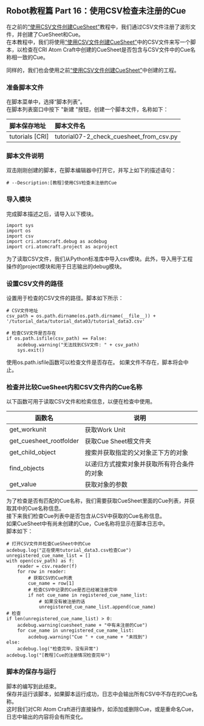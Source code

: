 ## Robot教程篇 Part 16：使用CSV检查未注册的Cue
在之前的<a href="https://github.com/XiAiWei-MW/tutorial_translation/blob/main/Atom%20Craft%20Robot%20Tutorial/Atom_Craft_Robot_Part_15.md" target="_blank">“使用CSV文件创建CueSheet”</a>教程中，我们通过CSV文件注册了波形文件，并创建了CueSheet和Cue。<br/>
在本教程中，我们将使用<a href="https://github.com/XiAiWei-MW/tutorial_translation/blob/main/Atom%20Craft%20Robot%20Tutorial/Atom_Craft_Robot_Part_15.md" target="_blank">“使用CSV文件创建CueSheet”</a>中的CSV文件来写一个脚本，以检查在CRI Atom Craft中创建的CueSheet是否包含与CSV文件中的Cue名称相一致的Cue。

同样的，我们也会使用之前<a href="https://github.com/XiAiWei-MW/tutorial_translation/blob/main/Atom%20Craft%20Robot%20Tutorial/Atom_Craft_Robot_Part_15.md" target="_blank">“使用CSV文件创建CueSheet”</a>中创建的工程。

### 准备脚本文件
在脚本菜单中，选择“脚本列表”。<br/>
在脚本列表窗口中按下 "新建 "按钮，创建一个脚本文件，名称如下：

| 脚本保存地址     | 脚本文件名                                |
|:-----------------|:------------------------------------------|
| tutorials [CRI]  | tutorial07-2_check_cuesheet_from_csv.py   |

### 脚本文件说明
双击刚刚创建的脚本，在脚本编辑器中打开它，并写上如下的描述语句：

```
# --Description:[教程]使用CSV检查未注册的Cue
```

### 导入模块
完成脚本描述之后，请导入以下模块。

```
import sys
import os
import csv
import cri.atomcraft.debug as acdebug
import cri.atomcraft.project as acproject
```

为了读取CSV文件，我们从Python标准库中导入csv模块。此外，导入用于工程操作的project模块和用于日志输出的debug模块。

### 设置CSV文件的路径
设置用于检查的CSV文件的路径。脚本如下所示：

```
# CSV文件地址
csv_path = os.path.dirname(os.path.dirname(__file__)) + '/tutorial_data/tutorial_data03/tutorial_data3.csv'

# 检查CSV文件是否存在
if os.path.isfile(csv_path) == False:
    acdebug.warning("无法找到CSV文件: " + csv_path)
    sys.exit()
```

使用os.path.isfile函数可以检查文件是否存在。
如果文件不存在，脚本将会中止。

### 检查并比较CueSheet内和CSV文件内的Cue名称

以下函数可用于读取CSV文件和检索信息，以便在检查中使用。

| 函数名                  | 说明                                         |
|-------------------------|----------------------------------------------|
| get_workunit            | 获取Work Unit                                |
| get_cuesheet_rootfolder | 获取Cue Sheet根文件夹                        |
| get_child_object        | 搜索并获取指定的父对象正下方的对象           |
| find_objects            | 以递归方式搜索对象并获取所有符合条件的对象   |
| get_value               | 获取对象的参数                               |

为了检查是否有匹配的Cue名称，我们需要获取CueSheet里面的Cue列表，并获取其中的Cue名称信息。<br/>
接下来我们检查Cue列表中是否包含从CSV中获取的Cue名称信息。<br/>
如果CueSheet中有尚未创建的Cue，Cue名称将显示在脚本日志中。<br/>
脚本如下：

```
# 打开CSV文件并检查CueSheet中的Cue
acdebug.log("正在使用tutorial_data3.csv检查Cue")
unregistered_cue_name_list = []
with open(csv_path) as f:
    reader = csv.reader(f)
    for row in reader:
        # 获取CSV的Cue列表
        cue_name = row[1]
        # 检查CSV中记录的Cue是否已经被注册完毕
        if not cue_name in registered_cue_name_list:
            # 如果没有被注册的话
            unregistered_cue_name_list.append(cue_name)
# 检查
if len(unregistered_cue_name_list) > 0:
    acdebug.warning(cuesheet_name + "中有未注册的Cue")
    for cue_name in unregistered_cue_name_list:
        acdebug.warning("Cue " + cue_name + "未找到")
else:
    acdebug.log("检查完毕，没有异常")
acdebug.log("[教程]Cue的注册情况检查完毕")
```

### 脚本的保存与运行
脚本的编写到此结束。<br/>
保存并运行该脚本，如果脚本运行成功，日志中会输出所有CSV中不存在的Cue名称。<br/>
这时我们对CRI Atom Craft进行直接操作，如添加或删除Cue，或是重命名Cue，日志中输出的内容将会有所变化。
